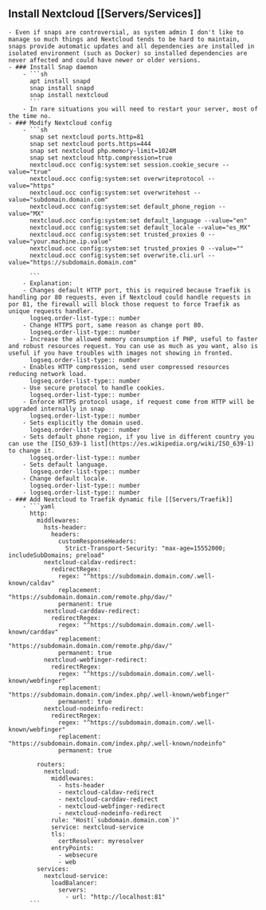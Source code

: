 ## Install Nextcloud [[Servers/Services]]
	- Even if snaps are controversial, as system admin I don't like to manage so much things and Nextcloud tends to be hard to maintain, snaps provide automatic updates and all dependencies are installed in isolated environment (such as Docker) so installed dependencies are never affected and could have newer or older versions.
	- ### Install Snap daemon
		- ```sh
		  apt install snapd
		  snap install snapd
		  snap install nextcloud
		  ```
		- In rare situations you will need to restart your server, most of the time no.
	- ### Modify Nextcloud config
		- ```sh
		  snap set nextcloud ports.http=81
		  snap set nextcloud ports.https=444
		  snap set nextcloud php.memory-limit=1024M
		  snap set nextcloud http.compression=true
		  nextcloud.occ config:system:set session.cookie_secure --value="true"
		  nextcloud.occ config:system:set overwriteprotocol --value="https"
		  nextcloud.occ config:system:set overwritehost --value="subdomain.domain.com"
		  nextcloud.occ config:system:set default_phone_region --value="MX"
		  nextcloud.occ config:system:set default_language --value="en"
		  nextcloud.occ config:system:set default_locale --value="es_MX"
		  nextcloud.occ config:system:set trusted_proxies 0 --value="your.machine.ip.value"
		  nextcloud.occ config:system:set trusted_proxies 0 --value=""
		  nextcloud.occ config:system:set overwrite.cli.url --value="https://subdomain.domain.com"
		  
		  ```
		- Explanation:
		- Changes default HTTP port, this is required because Traefik is handling por 80 requests, even if Nextcloud could handle requests in por 81, the firewall will block those request to force Traefik as unique requests handler.
		  logseq.order-list-type:: number
		- Change HTTPS port, same reason as change port 80.
		  logseq.order-list-type:: number
		- Increase the allowed memory consumption if PHP, useful to faster and robust resources request. You can use as much as you want, also is useful if you have troubles with images not showing in fronted.
		  logseq.order-list-type:: number
		- Enables HTTP compression, send user compressed resources reducing network load.
		  logseq.order-list-type:: number
		- Use secure protocol to handle cookies.
		  logseq.order-list-type:: number
		- Enforce HTTPS protocol usage, if request come from HTTP will be upgraded internally in snap
		  logseq.order-list-type:: number
		- Sets explicitly the domain used.
		  logseq.order-list-type:: number
		- Sets default phone region, if you live in different country you can use the [ISO_639-1 list](https://es.wikipedia.org/wiki/ISO_639-1) to change it.
		  logseq.order-list-type:: number
		- Sets default language.
		  logseq.order-list-type:: number
		- Change default locale.
		  logseq.order-list-type:: number
		- logseq.order-list-type:: number
	- ### Add Nextcloud to Traefik dynamic file [[Servers/Traefik]]
		- ```yaml
		  http:
		    middlewares:
		      hsts-header:
		        headers:
		          customResponseHeaders:
		            Strict-Transport-Security: "max-age=15552000; includeSubDomains; preload"
		      nextcloud-caldav-redirect:
		        redirectRegex:
		          regex: "^https://subdomain.domain.com/.well-known/caldav"
		          replacement: "https://subdomain.domain.com/remote.php/dav/"
		          permanent: true
		      nextcloud-carddav-redirect:
		        redirectRegex:
		          regex: "^https://subdomain.domain.com/.well-known/carddav"
		          replacement: "https://subdomain.domain.com/remote.php/dav/"
		          permanent: true
		      nextcloud-webfinger-redirect:
		        redirectRegex:
		          regex: "^https://subdomain.domain.com/.well-known/webfinger"
		          replacement: "https://subdomain.domain.com/index.php/.well-known/webfinger"
		          permanent: true
		      nextcloud-nodeinfo-redirect:
		        redirectRegex:
		          regex: "^https://subdomain.domain.com/.well-known/webfinger"
		          replacement: "https://subdomain.domain.com/index.php/.well-known/nodeinfo"
		          permanent: true
		  
		    routers:
		      nextcloud:
		        middlewares:
		          - hsts-header
		          - nextcloud-caldav-redirect
		          - nextcloud-carddav-redirect
		          - nextcloud-webfinger-redirect
		          - nextcloud-nodeinfo-redirect
		        rule: "Host(`subdomain.domain.com`)"
		        service: nextcloud-service
		        tls:
		          certResolver: myresolver
		        entryPoints:
		          - websecure
		          - web
		    services:
		      nextcloud-service:
		        loadBalancer:
		          servers:
		            - url: "http://localhost:81"
		  ```